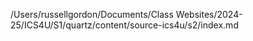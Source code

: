/Users/russellgordon/Documents/Class Websites/2024-25/ICS4U/S1/quartz/content/source-ics4u/s2/index.md